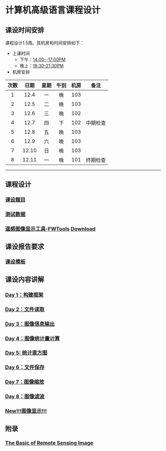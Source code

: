 # 计算机高级语言课程设计

## 课设时间安排
课程设计1.5周。其机房和时间安排如下：
- 上课时间
  - 下午：<u>14:00--17:00PM</u> 
  - 晚上：<u>18:30-21:30PM</u>
- 机房安排

|  次数  |  日期   |  星期  |  午别  |  机房  |  备注  |
| :--: | :---: | :--: | :--: | :--: | :--: |
|  1   | 12.4  |  一   |  晚   | 103  |      |
|  2   | 12.5  |  二   |  晚   | 103  |      |
|  3   | 12.6  |  三   |  晚   | 102  |      |
|  4   | 12.7  |  四   |  下   | 102  | 中期检查 |
|  5   | 12.8  |  五   |  晚   | 103  |      |
|  6   | 12.9  |  六   |  晚   | 103  |      |
|  7   | 12.10 |  日   |  晚   | 103  |      |
|  8   | 12.11 |  一   |  晚   | 101  | 终期检查 |

---

## 课程设计
### [课设题目](./CourseDesignSubject.md)
### [测试数据](https://github.com/cugwhp/OOPCPP/tree/master/docs/Projects/RSImage/Data/)
### [遥感图像显示工具-FWTools](https://github.com/cugwhp/OOPCPP/tree/master/docs/Projects/RSImage/FWTools) [Download](http://home.gdal.org/fwtools/FWTools247.exe)

## 课设报告要求
### [课设模板](https://github.com/cugwhp/OOPCPP/tree/master/docs/Projects/RSImage/%E8%AF%BE%E7%A8%8B%E8%AE%BE%E8%AE%A1%E6%8A%A5%E5%91%8A%E6%A8%A1%E6%9D%BF.doc)

## 课设内容讲解
### [Day 1：构建框架](./CourseDesignD1_Frame.md)
### [Day 2：文件读取](./CourseDesignD2_FileIO.md)
### [Day 3：图像信息输出](./CourseDesignD3_Information.md)
### [Day 4：图像统计量计算](./CourseDesignD4_Calculate.md)
### [Day 5:  统计直方图](./CourseDesignD5_Histogram.md)
### [Day 6：文件保存](./CourseDesignD6_Save.md)
### [Day 7：图像缩放](./CourseDesignD7_Zoom.md)
### [Day 8：图像滤波](./CourseDesignD8_Filter.md)
### [New!!!图像显示!!!](./DisplayImageInConsole.md)

## 附录
### [The Basic of Remote Sensing Image](https://github.com/cugwhp/OOPCPP/tree/master/docs/Projects/RSImage/Basic_RS_Image.pdf)
